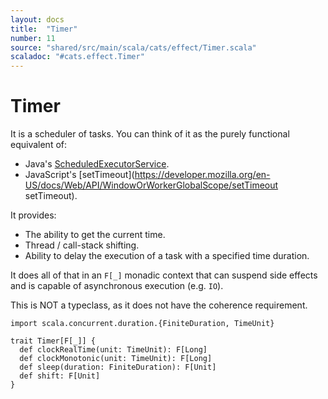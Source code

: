 ```yaml
---
layout: docs
title:  "Timer"
number: 11
source: "shared/src/main/scala/cats/effect/Timer.scala"
scaladoc: "#cats.effect.Timer"
---
```


# Timer

It is a scheduler of tasks. You can think of it as the purely functional equivalent of:

- Java's [ScheduledExecutorService](https://docs.oracle.com/javase/9/docs/api/java/util/concurrent/ScheduledExecutorService.html).
- JavaScript's [setTimeout](https://developer.mozilla.org/en-US/docs/Web/API/WindowOrWorkerGlobalScope/setTimeout setTimeout).

It provides:

- The ability to get the current time.
- Thread / call-stack shifting.
- Ability to delay the execution of a task with a specified time duration.

It does all of that in an `F[_]` monadic context that can suspend side effects and is capable of asynchronous execution (e.g. `IO`).

This is NOT a typeclass, as it does not have the coherence requirement.

```tut:book:silent
import scala.concurrent.duration.{FiniteDuration, TimeUnit}

trait Timer[F[_]] {
  def clockRealTime(unit: TimeUnit): F[Long]
  def clockMonotonic(unit: TimeUnit): F[Long]
  def sleep(duration: FiniteDuration): F[Unit]
  def shift: F[Unit]
}
```
